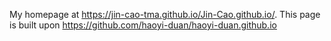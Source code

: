 My homepage at https://jin-cao-tma.github.io/Jin-Cao.github.io/. 
This page is built upon https://github.com/haoyi-duan/haoyi-duan.github.io